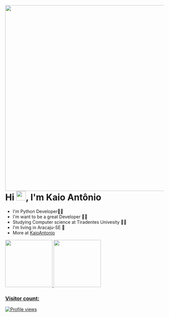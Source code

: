 
<img align="right" height="590em" src="https://i.imgur.com/QzQCNKi.png"/>
<h1 align="left">Hi <img src="https://i.pinimg.com/originals/f7/26/2b/f7262b8c99b1d74a8cedfe1dc727ed87.gif" height="30px">, I'm Kaio Antônio</h1>


* I'm Python Developer👨‍💻
* I'm want to be a great Developer 👨‍💻
* Studying Computer science at Tiradentes Univesity 👨‍🎓
* I'm living in Aracaju-SE 🌴 
* More at [KaioAntonio](https://kaio-antonio-portfolio.herokuapp.com/)

<div>
  <a href="https://github.com/KaioAntonio">
  <img height="150em" src="https://github-readme-stats.vercel.app/api?username=KaioAntonio&show_icons=true&theme=dracula&include_all_commits=true&count_private=true">
  <img height="150em" src="https://github-readme-stats.vercel.app/api/top-langs/?username=KaioAntonio&layout=compact&langs_count=7&theme=dracula">
</div>
  
### Visitor count:

<p align="left"> <img src="https://profile-counter.glitch.me/KaioAntonio/count.svg" alt="Profile views" /> </p>

    
    
